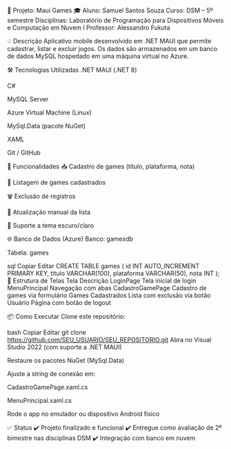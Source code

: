 📱 Projeto: Maui Games
🎓 Aluno: Samuel Santos Souza
Curso: DSM – 5º semestre
Disciplinas: Laboratório de Programação para Dispositivos Móveis e Computação em Nuvem I
Professor: Alessandro Fukuta

💡 Descrição
Aplicativo mobile desenvolvido em .NET MAUI que permite cadastrar, listar e excluir jogos.
Os dados são armazenados em um banco de dados MySQL hospedado em uma máquina virtual no Azure.

🛠️ Tecnologias Utilizadas
.NET MAUI (.NET 8)

C#

MySQL Server

Azure Virtual Machine (Linux)

MySql.Data (pacote NuGet)

XAML

Git / GitHub

🔧 Funcionalidades
📥 Cadastro de games (título, plataforma, nota)

📃 Listagem de games cadastrados

🗑️ Exclusão de registros

🔄 Atualização manual da lista

🌙 Suporte a tema escuro/claro

🌐 Banco de Dados (Azure)
Banco: gamesdb

Tabela: games

sql
Copiar
Editar
CREATE TABLE games (
  id INT AUTO_INCREMENT PRIMARY KEY,
  titulo VARCHAR(100),
  plataforma VARCHAR(50),
  nota INT
);
📂 Estrutura de Telas
Tela	Descrição
LoginPage	Tela inicial de login
MenuPrincipal	Navegação com abas
CadastroGamePage	Cadastro de games via formulário
Games Cadastrados	Lista com exclusão via botão
Usuário	Página com botão de logout

📦 Como Executar
Clone este repositório:

bash
Copiar
Editar
git clone https://github.com/SEU_USUARIO/SEU_REPOSITORIO.git
Abra no Visual Studio 2022 (com suporte a .NET MAUI)

Restaure os pacotes NuGet (MySql.Data)

Ajuste a string de conexão em:

CadastroGamePage.xaml.cs

MenuPrincipal.xaml.cs

Rode o app no emulador ou dispositivo Android físico

✅ Status
✔️ Projeto finalizado e funcional
✔️ Entregue como avaliação de 2º bimestre nas disciplinas DSM
✔️ Integração com banco em nuvem

